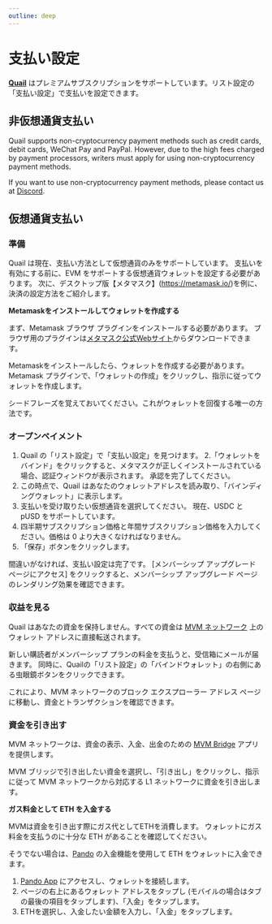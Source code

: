 ```yaml
---
outline: deep
---
```


# 支払い設定

**[Quail](https://quail.ink "Quail Official Website")** はプレミアムサブスクリプションをサポートしています。リスト設定の「支払い設定」で支払いを設定できます。

## 非仮想通貨支払い

Quail supports non-cryptocurrency payment methods such as credit cards, debit cards, WeChat Pay and PayPal. However, due to the high fees charged by payment processors, writers must apply for using non-cryptocurrency payment methods.

If you want to use non-cryptocurrency payment methods, please contact us at [Discord](https://discord.gg/quMK3kj).

## 仮想通貨支払い

### 準備

Quail は現在、支払い方法として仮想通貨のみをサポートしています。 支払いを有効にする前に、EVM をサポートする仮想通貨ウォレットを設定する必要があります。 次に、デスクトップ版【メタマスク】(https://metamask.io/)を例に、決済の設定方法をご紹介します。

**Metamaskをインストールしてウォレットを作成する**

まず、Metamask ブラウザ プラグインをインストールする必要があります。 ブラウザ用のプラグインは[メタマスク公式Webサイト](https://metamask.io/)からダウンロードできます。

Metamaskをインストールしたら、ウォレットを作成する必要があります。 Metamask プラグインで、「ウォレットの作成」をクリックし、指示に従ってウォレットを作成します。

シードフレーズを覚えておいてください。これがウォレットを回復する唯一の方法です。

### オープンペイメント

1. Quail の「リスト設定」で「支払い設定」を見つけます。
2.「ウォレットをバインド」をクリックすると、メタマスクが正しくインストールされている場合、認証ウィンドウが表示されます。 承認を完了してください。
3. この時点で、Quail はあなたのウォレットアドレスを読み取り、「バインディングウォレット」に表示します。
4. 支払いを受け取りたい仮想通貨を選択してください。 現在、USDC と pUSD をサポートしています。
5. 四半期サブスクリプション価格と年間サブスクリプション価格を入力してください。価格は 0 より大きくなければなりません。
6. 「保存」ボタンをクリックします。

間違いがなければ、支払い設定は完了です。 [メンバーシップ アップグレード ページにアクセス] をクリックすると、メンバーシップ アップグレード ページのレンダリング効果を確認できます。

### 収益を見る

Quail はあなたの資金を保持しません。すべての資金は [MVM ネットワーク](https://mvm.app) 上のウォレット アドレスに直接転送されます。

新しい購読者がメンバーシップ プランの料金を支払うと、受信箱にメールが届きます。 同時に、Quailの「リスト設定」の「バインドウォレット」の右側にある虫眼鏡ボタンをクリックできます。

これにより、MVM ネットワークのブロック エクスプローラー アドレス ページに移動し、資金とトランザクションを確認できます。

### 資金を引き出す

MVM ネットワークは、資金の表示、入金、出金のための [MVM Bridge](https://bridge.mvm.app/) アプリを提供します。

MVM ブリッジで引き出したい資金を選択し、「引き出し」をクリックし、指示に従って MVM ネットワークから対応する L1 ネットワークに資金を引き出します。

**ガス料金として ETH を入金する**

MVMは資金を引き出す際にガス代としてETHを消費します。 ウォレットにガス料金を支払うのに十分な ETH があることを確認してください。

そうでない場合は、[Pando](https://pando.im "Pando Official Website") の入金機能を使用して ETH をウォレットに入金できます。

1. [Pando App](https://app.pando.im/) にアクセスし、ウォレットを接続します。
2. ページの右上にあるウォレット アドレスをタップし (モバイルの場合はタブの最後の項目をタップします)、「入金」をタップします。
3. ETHを選択し、入金したい金額を入力し、「入金」をタップします。
